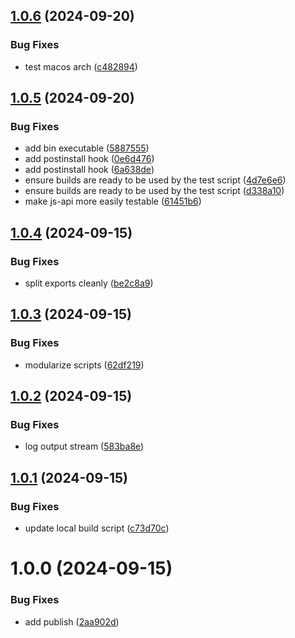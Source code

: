 ## [1.0.6](https://github.com/dankreiger/bun-scripty/compare/v1.0.5...v1.0.6) (2024-09-20)


### Bug Fixes

* test macos arch ([c482894](https://github.com/dankreiger/bun-scripty/commit/c482894237a04a830d9345220120f4d6cc33f5b8))

## [1.0.5](https://github.com/dankreiger/bun-scripty/compare/v1.0.4...v1.0.5) (2024-09-20)


### Bug Fixes

* add bin executable ([5887555](https://github.com/dankreiger/bun-scripty/commit/5887555b13727b6c7cd83894d441d0f0b25bf460))
* add postinstall hook ([0e6d476](https://github.com/dankreiger/bun-scripty/commit/0e6d4768602450d6e7e8a347bdc969a2068bcbc8))
* add postinstall hook ([6a638de](https://github.com/dankreiger/bun-scripty/commit/6a638de11438741c13b5d441736b3f0429529a15))
* ensure builds are ready to be used by the test script ([4d7e6e6](https://github.com/dankreiger/bun-scripty/commit/4d7e6e6ea970b43a41d9c51ba0645133d26edb50))
* ensure builds are ready to be used by the test script ([d338a10](https://github.com/dankreiger/bun-scripty/commit/d338a10bb385f048d6c0873434ce9878501a47af))
* make js-api more easily testable ([61451b6](https://github.com/dankreiger/bun-scripty/commit/61451b607f2c1f63e84c02345265c5d52f957d75))

## [1.0.4](https://github.com/dankreiger/bun-scripty/compare/v1.0.3...v1.0.4) (2024-09-15)


### Bug Fixes

* split exports cleanly ([be2c8a9](https://github.com/dankreiger/bun-scripty/commit/be2c8a999c68f8c5678668b2e9982373ac7e6906))

## [1.0.3](https://github.com/dankreiger/bun-scripty/compare/v1.0.2...v1.0.3) (2024-09-15)


### Bug Fixes

* modularize scripts ([62df219](https://github.com/dankreiger/bun-scripty/commit/62df219f1bd2e7a9440dc02e048d413325280312))

## [1.0.2](https://github.com/dankreiger/bun-scripty/compare/v1.0.1...v1.0.2) (2024-09-15)


### Bug Fixes

* log output stream ([583ba8e](https://github.com/dankreiger/bun-scripty/commit/583ba8e8374f354a4ace32cbd0c1343121df757d))

## [1.0.1](https://github.com/dankreiger/bun-scripty/compare/v1.0.0...v1.0.1) (2024-09-15)


### Bug Fixes

* update local build script ([c73d70c](https://github.com/dankreiger/bun-scripty/commit/c73d70cbebc56190f0716cb2a45f01db0aa12b82))

# 1.0.0 (2024-09-15)


### Bug Fixes

* add publish ([2aa902d](https://github.com/dankreiger/bun-scripty/commit/2aa902d6a4ee4d3a888b80457eb17a0c8b4f284e))
